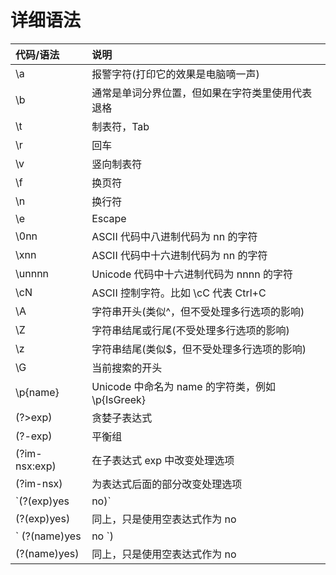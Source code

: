 # 详细语法

|代码/语法| 说明 |
|:-----|:--------|
|\a |报警字符(打印它的效果是电脑嘀一声) |
|\b |通常是单词分界位置，但如果在字符类里使用代表退格 |
|\t |制表符，Tab |
|\r |回车 |
|\v |竖向制表符 |
|\f |换页符 |
|\n |换行符 |
|\e |Escape |
|\0nn |ASCII 代码中八进制代码为 nn 的字符 |
|\xnn |ASCII 代码中十六进制代码为 nn 的字符 |
|\unnnn |Unicode 代码中十六进制代码为 nnnn 的字符 |
|\cN| ASCII 控制字符。比如 \cC 代表 Ctrl+C |
|\A| 字符串开头(类似^，但不受处理多行选项的影响)| 
|\Z |字符串结尾或行尾(不受处理多行选项的影响) |
|\z| 字符串结尾(类似$，但不受处理多行选项的影响) |
|\G |当前搜索的开头| 
|\p{name}| Unicode 中命名为 name 的字符类，例如\p{IsGreek} |
|(?>exp)| 贪婪子表达式 |
|(?<x>-<y>exp)| 平衡组 |
|(?im-nsx:exp)| 在子表达式 exp 中改变处理选项 |
|(?im-nsx)| 为表达式后面的部分改变处理选项 |
|`(?(exp)yes|no)` |把 exp 当作零宽正向先行断言，如果在这个位置能匹配，使用 yes 作为此组的表达式；否则使用no |
|(?(exp)yes)| 同上，只是使用空表达式作为 no |
|` (?(name)yes|no `)| 如果命名为name的组捕获到了内容，使用yes作为表达式；否则使用 no |
|(?(name)yes) |同上，只是使用空表达式作为 no |
